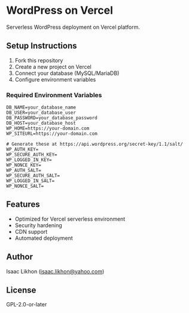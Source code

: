 # WordPress on Vercel

Serverless WordPress deployment on Vercel platform.

## Setup Instructions

1. Fork this repository
2. Create a new project on Vercel
3. Connect your database (MySQL/MariaDB)
4. Configure environment variables

### Required Environment Variables

```
DB_NAME=your_database_name
DB_USER=your_database_user
DB_PASSWORD=your_database_password
DB_HOST=your_database_host
WP_HOME=https://your-domain.com
WP_SITEURL=https://your-domain.com

# Generate these at https://api.wordpress.org/secret-key/1.1/salt/
WP_AUTH_KEY=
WP_SECURE_AUTH_KEY=
WP_LOGGED_IN_KEY=
WP_NONCE_KEY=
WP_AUTH_SALT=
WP_SECURE_AUTH_SALT=
WP_LOGGED_IN_SALT=
WP_NONCE_SALT=
```

## Features

- Optimized for Vercel serverless environment
- Security hardening
- CDN support
- Automated deployment

## Author

Isaac Likhon (isaac.likhon@yahoo.com)

## License

GPL-2.0-or-later

